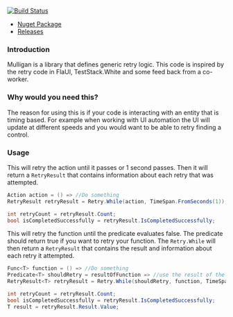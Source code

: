 [![Build Status](https://dev.azure.com/maxdiplomat/Mulligan/_apis/build/status/maxinfet.Mulligan?branchName=master)](https://dev.azure.com/maxdiplomat/Mulligan/_build/latest?definitionId=1&branchName=master)

- <a href="https://www.nuget.org/packages/Mulligan/">Nuget Package</a>
- <a href="https://github.com/maxinfet/Mulligan/releases">Releases</a>

### Introduction
<p>Mulligan is a library that defines generic retry logic. This code is inspired by the retry code in FlaUI, TestStack.White and some feed back from a co-worker.</p>


### Why would you need this?
<p>The reason for using this is if your code is interacting with an entity that is timing based. For example when working with UI automation the UI will update at different speeds and you would want to be able to retry finding a control.</p>

### Usage
This will retry the action until it passes or 1 second passes. Then it will return a `RetryResult` that contains information about each retry that was attempted.
``` csharp
Action action = () => //Do something
RetryResult retryResult = Retry.While(action, TimeSpan.FromSeconds(1));

int retryCount = retryResult.Count;
bool isCompletedSuccessfully = retryResult.IsCompletedSuccessfully;
```

This will retry the function until the predicate evaluates false. The predicate should return true if you want to retry your function. The `Retry.While` will then return a `RetryResult` that contains the result and information about each retry it attempted.
```csharp
Func<T> function = () => //Do something
Predicate<T> shouldRetry = resultOfFunction => //use the result of the function to evaluate if you should retry
RetryResult<T> retryResult = Retry.While(shouldRetry, function, TimeSpan.FromSeconds(1));

int retryCount = retryResult.Count;
bool isCompletedSuccessfully = retryResult.IsCompletedSuccessfully;
T result = retryResult.Result.Value;
```
